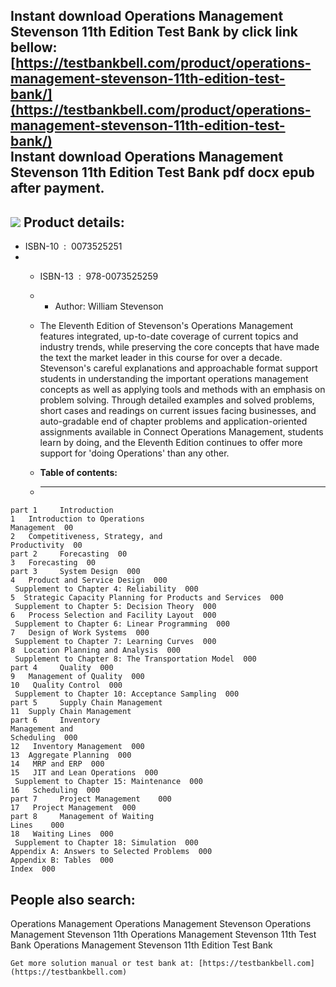Instant download **Operations Management Stevenson 11th Edition Test Bank** by click link bellow:  
[https://testbankbell.com/product/operations-management-stevenson-11th-edition-test-bank/](https://testbankbell.com/product/operations-management-stevenson-11th-edition-test-bank/)  
**Instant download Operations Management Stevenson 11th Edition Test Bank pdf docx epub after payment.**
--------------------------------------------------------------------------------------------------------


![](https://testbankbell.com/wp-content/uploads/2023/05/operations-management-stevenson-11th-tb.jpg)
**Product details:**
--------------------


* ISBN-10 ‏ : ‎ 0073525251
* * ISBN-13 ‏ : ‎ 978-0073525259
  * * Author: William Stevenson
   
  * The Eleventh Edition of Stevenson's Operations Management features integrated, up-to-date coverage of current topics and industry trends, while preserving the core concepts that have made the text the market leader in this course for over a decade. Stevenson's careful explanations and approachable format support students in understanding the important operations management concepts as well as applying tools and methods with an emphasis on problem solving. Through detailed examples and solved problems, short cases and readings on current issues facing businesses, and auto-gradable end of chapter problems and application-oriented assignments available in Connect Operations Management, students learn by doing, and the Eleventh Edition continues to offer more support for 'doing Operations' than any other.
  * **Table of contents:**
  * ----------------------
 
```
part 1     Introduction
1   Introduction to Operations
Management  00
2   Competitiveness, Strategy, and
Productivity  00
part 2     Forecasting  00
3   Forecasting  00
part 3     System Design  000
4   Product and Service Design  000
 Supplement to Chapter 4: Reliability  000
5  Strategic Capacity Planning for Products and Services  000
 Supplement to Chapter 5: Decision Theory  000
6   Process Selection and Facility Layout  000
 Supplement to Chapter 6: Linear Programming  000
7   Design of Work Systems  000
 Supplement to Chapter 7: Learning Curves  000
8  Location Planning and Analysis  000
 Supplement to Chapter 8: The Transportation Model  000
part 4     Quality  000
9   Management of Quality  000
10   Quality Control  000
 Supplement to Chapter 10: Acceptance Sampling  000
part 5     Supply Chain Management
11  Supply Chain Management
part 6     Inventory
Management and
Scheduling  000
12   Inventory Management  000
13  Aggregate Planning  000
14   MRP and ERP  000
15   JIT and Lean Operations  000
 Supplement to Chapter 15: Maintenance  000
16   Scheduling  000
part 7     Project Management    000
17   Project Management  000
part 8     Management of Waiting
Lines    000
18   Waiting Lines  000
 Supplement to Chapter 18: Simulation  000
Appendix A: Answers to Selected Problems  000
Appendix B: Tables  000
Index  000
```

**People also search:**
-----------------------


Operations Management
Operations Management Stevenson
Operations Management Stevenson 11th
Operations Management Stevenson 11th Test Bank
Operations Management Stevenson 11th Edition Test Bank


    Get more solution manual or test bank at: [https://testbankbell.com](https://testbankbell.com)
